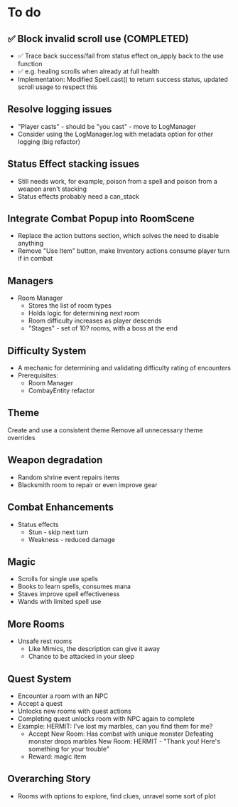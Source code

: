 # To do

## ✅ Block invalid scroll use (COMPLETED)
- ✅ Trace back success/fail from status effect on_apply back to the use function
- ✅ e.g. healing scrolls when already at full health
- Implementation: Modified Spell.cast() to return success status, updated scroll usage to respect this

## Resolve logging issues
- "Player casts" - should be "you cast" - move to LogManager
- Consider using the LogManager.log with metadata option for other logging (big refactor)

## Status Effect stacking issues
- Still needs work, for example, poison from a spell and poison from a weapon aren't stacking
- Status effects probably need a can_stack

## Integrate Combat Popup into RoomScene
- Replace the action buttons section, which solves the need to disable anything
- Remove "Use Item" button, make Inventory actions consume player turn if in combat

## Managers
- Room Manager
    - Stores the list of room types
    - Holds logic for determining next room
    - Room difficulty increases as player descends
    - "Stages" - set of 10? rooms, with a boss at the end

## Difficulty System
- A mechanic for determining and validating difficulty rating of encounters
- Prerequisites:
    - Room Manager
    - CombayEntity refactor

## Theme
Create and use a consistent theme
Remove all unnecessary theme overrides

## Weapon degradation
- Random shrine event repairs items
- Blacksmith room to repair or even improve gear

## Combat Enhancements
- Status effects
    - Stun - skip next turn
    - Weakness - reduced damage

## Magic
- Scrolls for single use spells
- Books to learn spells, consumes mana
- Staves improve spell effectiveness
- Wands with limited spell use


## More Rooms
- Unsafe rest rooms
    - Like Mimics, the description can give it away
    - Chance to be attacked in your sleep

## Quest System
- Encounter a room with an NPC
- Accept a quest
- Unlocks new rooms with quest actions
- Completing quest unlocks room with NPC again to complete
- Example:
    HERMIT: I've lost my marbles, can you find them for me?
    - Accept
    New Room: Has combat with unique monster
        Defeating monster drops marbles
    New Room: HERMIT - "Thank you! Here's something for your trouble"
    - Reward: magic item

## Overarching Story
- Rooms with options to explore, find clues, unravel some sort of plot